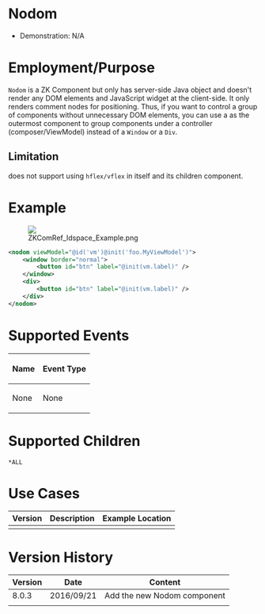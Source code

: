 

# Nodom

- Demonstration: N/A

# Employment/Purpose

`Nodom` is a ZK Component but only has server-side Java object and
doesn't render any DOM elements and JavaScript widget at the
client-side. It only renders comment nodes for positioning. Thus, if you
want to control a group of components without unnecessary DOM elements,
you can use a <nodom> as the outermost component to group components
under a controller (composer/ViewModel) instead of a `Window` or a
`Div`.

## Limitation

<nodom> does not support using `hflex/vflex` in itself and its children
component.

# Example

<figure>
<img src="images/ZKComRef_Idspace_Example.png
title="ZKComRef_Idspace_Example.png" />
<figcaption>ZKComRef_Idspace_Example.png</figcaption>
</figure>

``` xml
<nodom viewModel="@id('vm')@init('foo.MyViewModel')">
    <window border="normal">
        <button id="btn" label="@init(vm.label)" />
    </window>
    <div>
        <button id="btn" label="@init(vm.label)" />
    </div>
</nodom>
```

# Supported Events

<table>
<thead>
<tr class="header">
<th><center>
<p>Name</p>
</center></th>
<th><center>
<p>Event Type</p>
</center></th>
</tr>
</thead>
<tbody>
<tr class="odd">
<td><p>None</p></td>
<td><p>None</p></td>
</tr>
</tbody>
</table>

# Supported Children

`*ALL`

# Use Cases

| Version | Description | Example Location |
|---------|-------------|------------------|
|         |             |                  |

# Version History



| Version | Date       | Content                     |
|---------|------------|-----------------------------|
| 8.0.3   | 2016/09/21 | Add the new Nodom component |
|         |            |                             |


